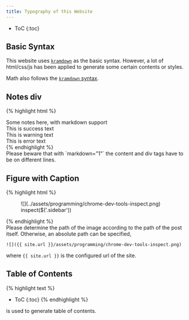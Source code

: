 ```yaml
---
title: Typography of this Website
---
```


* ToC
{:toc}

## Basic Syntax

This website uses [`kramdown`](http://kramdown.gettalong.org) as the basic syntax. However, a lot of html/css/js has been applied to generate some certain contents or styles.

Math also follows the [`kramdown` syntax](http://kramdown.gettalong.org/syntax.html#math-blocks).

## Notes div

{% highlight html %}
<div class="notes--info" markdown="1">
Some notes here, with markdown support
</div>

<div class="notes--success" markdown="1">
This is success text
</div>

<div class="notes--warning" markdown="1">
This is warning text
</div>

<div class="notes--error" markdown="1">
This is error text
</div>
{% endhighlight %}

<div class="notes--info" markdown="1">
Please beware that with `markdown="1"` the content and div tags have to be on different lines.
</div>


## Figure with Caption

{% highlight html %}
<figure markdown="1">
![](../assets/programming/chrome-dev-tools-inspect.png)
<figcaption>
inspect($('.sidebar'))
</figcaption>
</figure>
{% endhighlight %}


<div class="notes--info" markdown="1">
Please determine the path of the image according to the path of the post itself. Otherwise, an absolute path can be specified,

```
![]({{ site.url }}/assets/programming/chrome-dev-tools-inspect.png)
```

where `{{ site.url }}` is the configured url of the site.
</div>


## Table of Contents


{% highlight text %}
* ToC
{:toc}
{% endhighlight %}

is used to generate table of contents.
